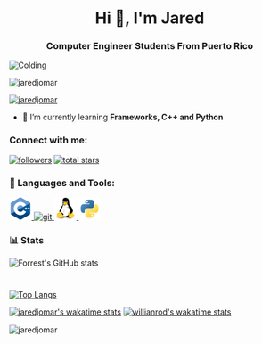 <h1 align="center">Hi 👋, I'm Jared</h1>
<h3 align="center">Computer Engineer Students From Puerto Rico</h3>
<img aling="right" alt="Colding" width="400" src="https://c.tenor.com/ccmSmZhIXNwAAAAC/code-lyoko-jeremy.gif">
<p align="left"> <img src="https://komarev.com/ghpvc/?username=jaredjomar&label=Profile%20views&color=0e75b6&style=flat"
      alt="jaredjomar" /> </p>

<p align="left"> <a href="https://github.com/ryo-ma/github-profile-trophy"><img
         src="https://github-profile-trophy.vercel.app/?username=jaredjomar" alt="jaredjomar" /></a> </p>

- 🌱 I’m currently learning **Frameworks, C++ and Python**

<h3 align="left">Connect with me:</h3>
<p align="left">
</p>
<!--
   <p align="left">
      <a href="https://www.youtube.com/c/@jaredj.?sub_confirmation=1">
         <img alt="youtube subscribers" title="Subscribe to my YouTube channel" src="https://custom-icon-badges.demolab.com/youtube/channel/subscribers/UC2WHjPDvbE6O328n17ZGcfg?color=%23E05D44&label=SUBSCRIBE&logo=video&logoColor=white&style=for-the-badge&labelColor=CE4630"/></a> 
      <a href="https://www.youtube.com/c/fknight">
         <img alt="youtube views" title="YouTube views" src="https://custom-icon-badges.demolab.com/youtube/channel/views/UC2WHjPDvbE6O328n17ZGcfg?color=%23E1AD0E&logo=eye&logoColor=white&style=for-the-badge&labelColor=C79600"/></a> 


<a href="https://www.youtube.com/@jaredj.">
   <img alt="youtube views" title="YouTube views" src="https://custom-icon-badges.demolab.com/youtube/channel/subscribers/@jaredj.?color=%23E05D44&label=SUBSCRIBE&logo=video&logoColor=white&style=for-the-badge&labelColor=CE4630"/></a> 
-->
<a href="https://github.com/JaredJomar?tab=followers">
   <img alt="followers" title="Follow me on Github"
      src="https://custom-icon-badges.demolab.com/github/followers/JaredJomar?color=236ad3&labelColor=1155ba&style=for-the-badge&logo=person-add&label=Follow&logoColor=white" /></a>
<a href="https://github.com/JaredJomar?tab=repositories&sort=stargazers">
   <img alt="total stars" title="Total stars on GitHub"
      src="https://custom-icon-badges.demolab.com/github/stars/JaredJomar?color=55960c&style=for-the-badge&labelColor=488207&logo=star" /></a>
</p>

<h3 align="left">🧰 Languages and Tools:</h3>
<p align="left"> <a href="https://www.w3schools.com/cpp/" target="_blank" rel="noreferrer"> <img
         src="https://raw.githubusercontent.com/devicons/devicon/master/icons/cplusplus/cplusplus-original.svg"
         alt="cplusplus" width="40" height="40" /> </a> <a href="https://git-scm.com/" target="_blank" rel="noreferrer">
      <img src="https://www.vectorlogo.zone/logos/git-scm/git-scm-icon.svg" alt="git" width="40" height="40" /> </a> <a
      href="https://www.linux.org/" target="_blank" rel="noreferrer"> <img
         src="https://raw.githubusercontent.com/devicons/devicon/master/icons/linux/linux-original.svg" alt="linux"
         width="40" height="40" /> </a> <a href="https://www.python.org" target="_blank" rel="noreferrer"> <img
         src="https://raw.githubusercontent.com/devicons/devicon/master/icons/python/python-original.svg" alt="python"
         width="40" height="40" /> </a> </p>

### 📊 Stats

![Forrest's GitHub stats](https://github-readme-stats.vercel.app/api?username=jaredjomar&show_icons=true&theme=radical)

<!-- ![GitHub Streak](https://streak-stats.demolab.com?user=JaredJomar&theme=gruvbox&border_radius=4.5) -->
#

[![Top Langs](https://github-readme-stats.vercel.app/api/top-langs/?username=jaredjomar&layout=compact)](https://github.com/jaredjomar/github-readme-stats)

[![jaredjomar's wakatime stats](https://github-readme-stats.vercel.app/api/wakatime?username=jaredjomar)](https://github.com/jaredjomar/github-readme-stats)
[![willianrod's wakatime stats](https://github-readme-stats.vercel.app/api/wakatime?username=JaredJomar)](https://github.com/jaredjomar/github-readme-stats)

<p><img align="center" src="https://github-readme-streak-stats.herokuapp.com/?user=jaredjomar&" alt="jaredjomar" /></p>
